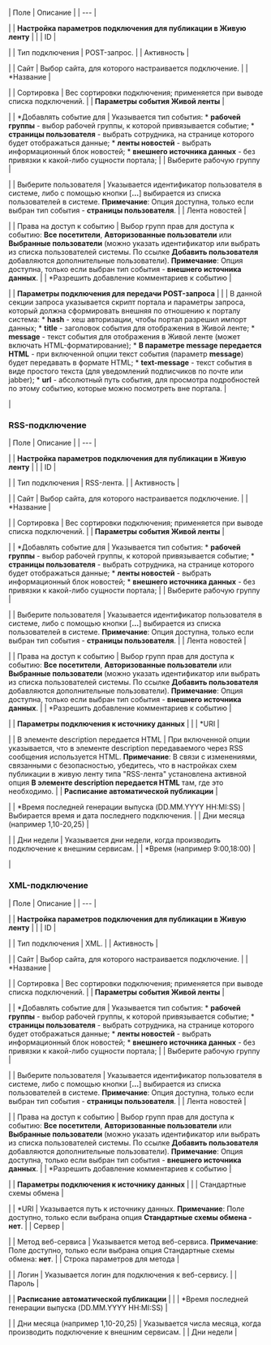 | Поле | Описание |
| --- |

|
| **Настройка параметров подключения для публикации в Живую ленту** | |
| ID |

|
| Тип подключения | POST-запрос. |
| Активность |

|
| Сайт | Выбор сайта, для которого настраивается подключение. |
| \*Название |

|
| Сортировка | Вес сортировки подключения; применяется при выводе списка подключений. |
| **Параметры события Живой ленты** |

|
| \*Добавлять событие для | Указывается тип события:  * **рабочей группы** - выбор рабочей группы, к которой привязывается событие; * **страницы пользователя** - выбрать сотрудника, на странице которого будет отображаться данные; * **ленты новостей** - выбрать информационный блок новостей; * **внешнего источника данных** - без привязки к какой-либо сущности портала; |
| Выберите рабочую группу |

|
| Выберите пользователя | Указывается идентификатор пользователя в системе, либо с помощью кнопки [**...**] выбирается из списка пользователей в системе. **Примечание**: Опция доступна, только если выбран тип события - **страницы пользователя**. |
| Лента новостей |

|
| Права на доступ к событию | Выбор групп прав для доступа к событию: **Все посетители**, **Авторизованные пользователи** или **Выбранные пользователи** (можно указать идентификатор или выбрать из списка пользователей системы. По ссылке **Добавить пользователя** добавляются дополнительные пользователи). **Примечание**: Опция доступна, только если выбран тип события - **внешнего источника данных**. |
| \*Разрешить добавление комментариев к событию |

|
| **Параметры подключения для передачи POST-запроса** | |
| В данной секции запроса указывается скрипт портала и параметры запроса, который должна сформировать внешняя по отношению к порталу система:   * **hash** - хеш авторизации, чтобы портал разрешил импорт данных; * **title** - заголовок события для отображения в Живой ленте; * **message** - текст события для отображения в Живой ленте (может включать HTML-форматирование); * **В параметре message передается HTML** - при включенной опции текст события (параметр **message**) будет передавать в формате HTML; * **text-message** - текст события в виде простого текста (для уведомлений подписчиков по почте или jabber); * **url** - абсолютный путь события, для просмотра подробностей по этому событию, которые можно посмотреть вне портала. |

|

### RSS-подключение

| Поле | Описание |
| --- |

|
| **Настройка параметров подключения для публикации в Живую ленту** | |
| ID |

|
| Тип подключения | RSS-лента. |
| Активность |

|
| Сайт | Выбор сайта, для которого настраивается подключение. |
| \*Название |

|
| Сортировка | Вес сортировки подключения; применяется при выводе списка подключений. |
| **Параметры события Живой ленты** |

|
| \*Добавлять событие для | Указывается тип события:  * **рабочей группы** - выбор рабочей группы, к которой привязывается событие; * **страницы пользователя** - выбрать сотрудника, на странице которого будет отображаться данные; * **ленты новостей** - выбрать информационный блок новостей; * **внешнего источника данных** - без привязки к какой-либо сущности портала; |
| Выберите рабочую группу |

|
| Выберите пользователя | Указывается идентификатор пользователя в системе, либо с помощью кнопки [**...**] выбирается из списка пользователей в системе. **Примечание**: Опция доступна, только если выбран тип события - **страницы пользователя**. |
| Лента новостей |

|
| Права на доступ к событию | Выбор групп прав для доступа к событию: **Все посетители**, **Авторизованные пользователи** или **Выбранные пользователи** (можно указать идентификатор или выбрать из списка пользователей системы. По ссылке **Добавить пользователя** добавляются дополнительные пользователи). **Примечание**: Опция доступна, только если выбран тип события - **внешнего источника данных**. |
| \*Разрешить добавление комментариев к событию |

|
| **Параметры подключения к источнику данных** | |
| \*URI |

|
| В элементе description передается HTML | При включенной опции указывается, что в элементе description передаваемого через RSS сообщения используется HTML. **Примечание**: В связи с изменениями, связанными с безопасностью, убедитесь, что в настройках схем публикации в живую ленту типа "RSS-лента" установлена активной опция **В элементе description передается HTML** там, где это необходимо. |
| **Расписание автоматической публикации** |

|
| \*Время последней генерации выпуска (DD.MM.YYYY HH:MI:SS) | Выбирается время и дата последнего подключения. |
| Дни месяца (например 1,10-20,25) |

|
| Дни недели | Указывается дни недели, когда производить подключение к внешним сервисам. |
| \*Время (например 9:00,18:00) |

|

### XML-подключение

| Поле | Описание |
| --- |

|
| **Настройка параметров подключения для публикации в Живую ленту** | |
| ID |

|
| Тип подключения | XML. |
| Активность |

|
| Сайт | Выбор сайта, для которого настраивается подключение. |
| \*Название |

|
| Сортировка | Вес сортировки подключения; применяется при выводе списка подключений. |
| **Параметры события Живой ленты** |

|
| \*Добавлять событие для | Указывается тип события:  * **рабочей группы** - выбор рабочей группы, к которой привязывается событие; * **страницы пользователя** - выбрать сотрудника, на странице которого будет отображаться данные; * **ленты новостей** - выбрать информационный блок новостей; * **внешнего источника данных** - без привязки к какой-либо сущности портала; |
| Выберите рабочую группу |

|
| Выберите пользователя | Указывается идентификатор пользователя в системе, либо с помощью кнопки [**...**] выбирается из списка пользователей в системе. **Примечание**: Опция доступна, только если выбран тип события - **страницы пользователя**. |
| Лента новостей |

|
| Права на доступ к событию | Выбор групп прав для доступа к событию: **Все посетители**, **Авторизованные пользователи** или **Выбранные пользователи** (можно указать идентификатор или выбрать из списка пользователей системы. По ссылке **Добавить пользователя** добавляются дополнительные пользователи). **Примечание**: Опция доступна, только если выбран тип события - **внешнего источника данных**. |
| \*Разрешить добавление комментариев к событию |

|
| **Параметры подключения к источнику данных** | |
| Стандартные схемы обмена |

|
| \*URI | Указывается путь к источнику данных. **Примечание**: Поле доступно, только если выбрана опция **Стандартные схемы обмена - нет**. |
| Сервер |

|
| Метод веб-сервиса | Указывается метод веб-сервиса. **Примечание**: Поле доступно, только если выбрана опция Стандартные схемы обмена: **нет**. |
| Строка параметров для метода |

|
| Логин | Указывается логин для подключения к веб-сервису. |
| Пароль |

|
| **Расписание автоматической публикации** | |
| \*Время последней генерации выпуска (DD.MM.YYYY HH:MI:SS) |

|
| Дни месяца (например 1,10-20,25) | Указывается числа месяца, когда производить подключение к внешним сервисам. |
| Дни недели |